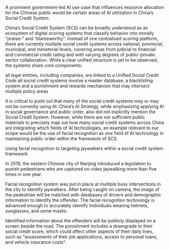 A prominent government-led AI use case that influences resource allocation for the Chinese public would be certain areas of AI utilization in China’s Social Credit System.

China’s Social Credit System (SCS) can be broadly understood as an ecosystem of digital scoring systems that classify behavior into morally “praise-” and “blameworthy”. Instead of one centralised scoring platform, there are currently multiple social credit systems across national, provincial, municipal, and ministerial levels, covering areas from judicial to financial and commercial credit rating and with varying degrees of public-private sector collaboration. While a clear unified structure is yet to be observed, the systems share core components: 

all legal entities, including companies, are linked to a Unified Social Credit Code
all social credit systems involve a master database, a blacklisting system and a punishment and rewards mechanism that may intersect multiple policy areas


It is critical to point out that many of the social credit systems may or may not be currently using AI. China’s AI Strategy, while emphasizing applying AI in social governance and public order, also did not explicitly mention the Social Credit System. However, while there are not sufficient public materials to precisely map out how many social credit systems across China are integrating which fields of AI technologies, an example relevant to our scope would be the use of facial recognition as one field of AI technology in maintaining public order within the framework of SCS.


Using facial recognition to targeting jaywalkers within a social credit system framework

In 2019, the eastern Chinese city of Nanjing introduced a legislation to punish pedestrians who are captured on video jaywalking more than five times in one year. 

Facial recognition system was put in place at multiple busy intersections in the city to identify jaywalkers. After being caught on camera, the image of the pedestrian will be matched with databases of drivers and demographic information to identify the offender. The facial recognition technology is advanced enough to accurately identify Individuals wearing helmets, sunglasses, and some masks.
 
Identified information about the offenders will be publicly displayed on a screen beside the road. The punishment includes a downgrade to their social credit score, which could affect other aspects of their daily lives, such as “assessments of their job applications, access to personal loans, and vehicle insurance costs”.
